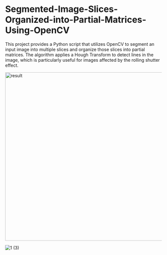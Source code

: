 # Segmented-Image-Slices-Organized-into-Partial-Matrices-Using-OpenCV
This project provides a Python script that utilizes OpenCV to segment an input image into multiple slices and organize those slices into partial matrices. The algorithm applies a Hough Transform to detect lines in the image, which is particularly useful for images affected by the rolling shutter effect.

<img width="541" alt="result" src="https://github.com/user-attachments/assets/1700a410-820f-4a9a-abf1-7bc990482610">

![1 (3)](https://github.com/user-attachments/assets/18c7dc38-ec9c-413c-9c00-8095685d0d78)





